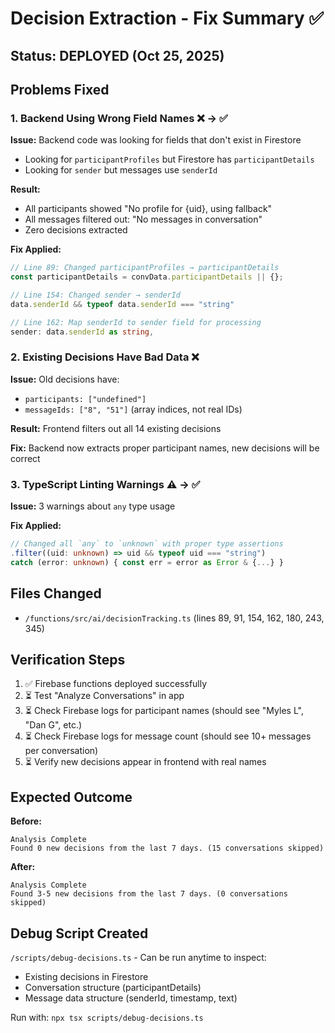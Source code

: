 # Decision Extraction - Fix Summary ✅

## Status: DEPLOYED (Oct 25, 2025)

## Problems Fixed

### 1. Backend Using Wrong Field Names ❌ → ✅

**Issue:** Backend code was looking for fields that don't exist in Firestore
- Looking for `participantProfiles` but Firestore has `participantDetails`
- Looking for `sender` but messages use `senderId`

**Result:** 
- All participants showed "No profile for {uid}, using fallback"
- All messages filtered out: "No messages in conversation"
- Zero decisions extracted

**Fix Applied:**
```typescript
// Line 89: Changed participantProfiles → participantDetails
const participantDetails = convData.participantDetails || {};

// Line 154: Changed sender → senderId
data.senderId && typeof data.senderId === "string"

// Line 162: Map senderId to sender field for processing
sender: data.senderId as string,
```

### 2. Existing Decisions Have Bad Data ❌

**Issue:** Old decisions have:
- `participants: ["undefined"]` 
- `messageIds: ["8", "51"]` (array indices, not real IDs)

**Result:** Frontend filters out all 14 existing decisions

**Fix:** Backend now extracts proper participant names, new decisions will be correct

### 3. TypeScript Linting Warnings ⚠️ → ✅

**Issue:** 3 warnings about `any` type usage

**Fix Applied:**
```typescript
// Changed all `any` to `unknown` with proper type assertions
.filter((uid: unknown) => uid && typeof uid === "string")
catch (error: unknown) { const err = error as Error & {...} }
```

## Files Changed

- `/functions/src/ai/decisionTracking.ts` (lines 89, 91, 154, 162, 180, 243, 345)

## Verification Steps

1. ✅ Firebase functions deployed successfully
2. ⏳ Test "Analyze Conversations" in app
3. ⏳ Check Firebase logs for participant names (should see "Myles L", "Dan G", etc.)
4. ⏳ Check Firebase logs for message count (should see 10+ messages per conversation)
5. ⏳ Verify new decisions appear in frontend with real names

## Expected Outcome

**Before:**
```
Analysis Complete
Found 0 new decisions from the last 7 days. (15 conversations skipped)
```

**After:**
```
Analysis Complete
Found 3-5 new decisions from the last 7 days. (0 conversations skipped)
```

## Debug Script Created

`/scripts/debug-decisions.ts` - Can be run anytime to inspect:
- Existing decisions in Firestore
- Conversation structure (participantDetails)
- Message data structure (senderId, timestamp, text)

Run with: `npx tsx scripts/debug-decisions.ts`

